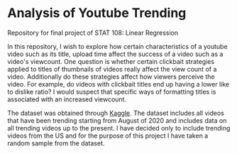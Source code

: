 # Analysis of Youtube Trending
Repository for final project of STAT 108: Linear Regression

In this repository, I wish to explore how certain characteristics of a youtube video such as its title, upload time affect the success of a video such as a video's viewcount. One question is whether certain clickbait strategies applied to titles of thumbnails of videos really affect the view count of a video. Additionally do these strategies affect how viewers perceive the video. For example, do videos with clickbait titles end up having a lower like to dislike ratio? I would suspect that specific ways of formatting titles is associated with an increased viewcount. 

The dataset was obtained through [Kaggle](https://www.kaggle.com/rsrishav/youtube-trending-video-dataset?select=RU_youtube_trending_data.csv). The dataset includes all videos that have been trending starting from August of 2020 and includes data on all trending videos up to the present. I have decided only to include trending videos from the US and for the purpose of this project I have taken a random sample from the dataset.
